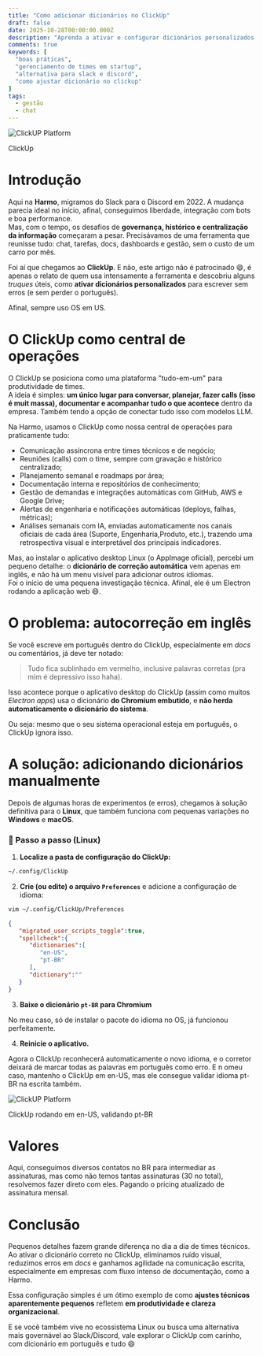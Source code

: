 ```yaml
---
title: "Como adicionar dicionários no ClickUp"
draft: false
date: 2025-10-28T00:00:00.000Z
description: "Aprenda a ativar e configurar dicionários personalizados no ClickUp para evitar erros de digitação e melhorar a comunicação entre equipes."
comments: true
keywords: [
  "boas práticas",
  "gerenciamento de times em startup",
  "alternativa para slack e discord",
  "como ajustar dicionário no clickup"
]
tags:
  - gestão
  - chat
---
```


<img id="image-custom" src="https://clickup.com/images/clickup-v3/CU_3.0_Task_Types.png" alt="ClickUP Platform" />
<p id="image-legend">ClickUp</p>

# Introdução

Aqui na **Harmo**, migramos do Slack para o Discord em 2022. A mudança parecia ideal no início, afinal, conseguimos liberdade, integração com bots e boa performance.  
Mas, com o tempo, os desafios de **governança, histórico e centralização da informação** começaram a pesar. Precisávamos de uma ferramenta que reunisse tudo: chat, tarefas, docs, dashboards e gestão, sem o custo de um carro por mês.

Foi aí que chegamos ao **ClickUp**.
E não, este artigo não é patrocinado 😄, é apenas o relato de quem usa intensamente a ferramenta e descobriu alguns *truques* úteis, como **ativar dicionários personalizados** para escrever sem erros (e sem perder o português).

Afinal, sempre uso OS em US.

# O ClickUp como central de operações

O ClickUp se posiciona como uma plataforma "tudo-em-um" para produtividade de times.  
A ideia é simples: **um único lugar para conversar, planejar, fazer calls (isso é muit massa), documentar e acompanhar tudo o que acontece** dentro da empresa. Também tendo a opção de conectar tudo isso com modelos LLM.

Na Harmo, usamos o ClickUp como nossa central de operações para praticamente tudo:

- Comunicação assíncrona entre times técnicos e de negócio;
- Reuniões (calls) com o time, sempre com gravação e histórico centralizado;
- Planejamento semanal e roadmaps por área;
- Documentação interna e repositórios de conhecimento;
- Gestão de demandas e integrações automáticas com GitHub, AWS e Google Drive;
- Alertas de engenharia e notificações automáticas (deploys, falhas, métricas);
- Análises semanais com IA, enviadas automaticamente nos canais oficiais de cada área (Suporte, Engenharia,Produto, etc.), trazendo uma retrospectiva visual e interpretável dos principais indicadores.

Mas, ao instalar o aplicativo desktop Linux (o AppImage oficial), percebi um pequeno detalhe: o **dicionário de correção automática** vem apenas em inglês, e não há um menu visível para adicionar outros idiomas.  
Foi o início de uma pequena investigação técnica. Afinal, ele é um Electron rodando a aplicação web 😄.

# O problema: autocorreção em inglês

Se você escreve em português dentro do ClickUp, especialmente em *docs* ou comentários, já deve ter notado:  
> Tudo fica sublinhado em vermelho, inclusive palavras corretas (pra mim é depressivo isso haha).

Isso acontece porque o aplicativo desktop do ClickUp (assim como muitos *Electron apps*) usa o dicionário **do Chromium embutido**, e **não herda automaticamente o dicionário do sistema**.

Ou seja: mesmo que o seu sistema operacional esteja em português, o ClickUp ignora isso.

# A solução: adicionando dicionários manualmente

Depois de algumas horas de experimentos (e erros), chegamos à solução definitiva para o **Linux**, que também funciona com pequenas variações no **Windows** e **macOS**.

### 🔧 Passo a passo (Linux)

1. **Localize a pasta de configuração do ClickUp:**

```bash
~/.config/ClickUp
```

2. **Crie (ou edite) o arquivo `Preferences`** e adicione a configuração de idioma:

```bash
vim ~/.config/ClickUp/Preferences
```

```json
{
   "migrated_user_scripts_toggle":true,
   "spellcheck":{
      "dictionaries":[
         "en-US",
         "pt-BR"
      ],
      "dictionary":""
   }
}
```

3. **Baixe o dicionário `pt-BR` para Chromium**  

No meu caso, só de instalar o pacote do idioma no OS, já funcionou perfeitamente.

4. **Reinicie o aplicativo.**

Agora o ClickUp reconhecerá automaticamente o novo idioma, e o corretor deixará de marcar todas as palavras em português como erro. E n omeu caso, mantenho o ClickUp em en-US, mas ele consegue validar idioma pt-BR na escrita também.

<img id="image-custom" src="/images/posts/clickup.png" alt="ClickUP Platform" />
<p id="image-legend">ClickUp rodando em en-US, validando pt-BR</p>

# Valores

Aqui, conseguimos diversos contatos no BR para intermediar as assinaturas, mas como não temos tantas assinaturas (30 no total), resolvemos fazer direto com eles. Pagando o pricing atualizado de assinatura mensal.

# Conclusão

Pequenos detalhes fazem grande diferença no dia a dia de times técnicos.  
Ao ativar o dicionário correto no ClickUp, eliminamos ruído visual, reduzimos erros em *docs* e ganhamos agilidade na comunicação escrita, especialmente em empresas com fluxo intenso de documentação, como a Harmo.

Essa configuração simples é um ótimo exemplo de como **ajustes técnicos aparentemente pequenos** refletem **em produtividade e clareza organizacional**.

E se você também vive no ecossistema Linux ou busca uma alternativa mais governável ao Slack/Discord, vale explorar o ClickUp com carinho, com dicionário em português e tudo 😄
